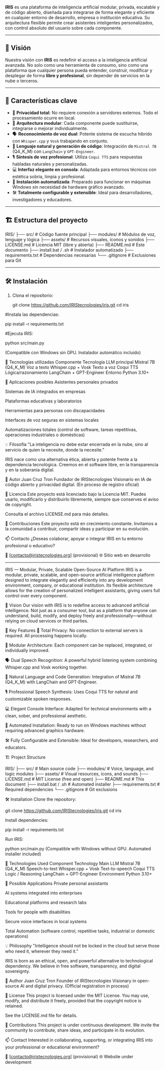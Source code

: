 **IRIS** es una plataforma de inteligencia artificial modular, privada, escalable y de código abierto, diseñada para integrarse de forma elegante y eficiente en cualquier entorno de desarrollo, empresa o institución educativa. Su arquitectura flexible permite crear asistentes inteligentes personalizados, con control absoluto del usuario sobre cada componente.

---

## 🚀 Visión

Nuestra visión con **IRIS** es redefinir el acceso a la inteligencia artificial avanzada. No solo como una herramienta de consumo, sino como una plataforma que cualquier persona pueda entender, construir, modificar y desplegar de forma **libre y profesional**, sin depender de servicios en la nube o terceros.

---

## 🧠 Características clave

- 🔐 **Privacidad total**: No requiere conexión a servidores externos. Todo el procesamiento ocurre en local.
- 🧩 **Arquitectura modular**: Cada componente puede sustituirse, integrarse o mejorar individualmente.
- 🗣️ **Reconocimiento de voz dual**: Potente sistema de escucha híbrido con `Whisper.cpp` y `Vosk` trabajando en conjunto.
- 🧬 **Lenguaje natural y generación de código**: Integración de `Mistral 7B` (Q4_K_M) con `LangChain` y `GPT-Engineer`.
- 🎙️ **Síntesis de voz profesional**: Utiliza `Coqui TTS` para respuestas habladas naturales y personalizadas.
- 💻 **Interfaz elegante en consola**: Adaptada para entornos técnicos con estética sobria, limpia y profesional.
- 🔧 **Instalación automatizada**: Preparado para funcionar en máquinas Windows sin necesidad de hardware gráfico avanzado.
- 🛠️ **Totalmente configurable y extensible**: Ideal para desarrolladores, investigadores y educadores.

---

## 🏗️ Estructura del proyecto

IRIS/
├── src/ # Código fuente principal
├── modules/ # Módulos de voz, lenguaje y lógica
├── assets/ # Recursos visuales, íconos y sonidos
├── LICENSE.md # Licencia MIT (libre y abierta)
├── README.md # Este documento
├── install.bat / .sh # Instalador automatizado
├── requirements.txt # Dependencias necesarias
└── .gitignore # Exclusiones para Git


---

## 🛠️ Instalación

1. Clona el repositorio:

   git clone https://github.com/IRIStecnologies/iris.git
   cd iris

#Instala las dependencias:

   pip install -r requirements.txt

#Ejecuta IRIS:

   python src/main.py

(Compatible con Windows sin GPU. Instalador automático incluido)

🧩 Tecnologías utilizadas
Componente	Tecnología
LLM principal	Mistral 7B (Q4_K_M)
Voz a texto	Whisper.cpp + Vosk
Texto a voz	Coqui TTS
Lógica/razonamiento	LangChain + GPT-Engineer
Entorno	Python 3.10+

🏢 Aplicaciones posibles
Asistentes personales privados

Sistemas de IA integrados en empresas

Plataformas educativas y laboratorios

Herramientas para personas con discapacidades

Interfaces de voz seguras en sistemas locales

Automatizaciones totales (control de software, tareas repetitivas, operaciones industriales o domésticas)

💡 Filosofía
"La inteligencia no debe estar encerrada en la nube, sino al servicio de quien la necesite, donde la necesite."

IRIS nace como una alternativa ética, abierta y potente frente a la dependencia tecnológica. Creemos en el software libre, en la transparencia y en la soberanía digital.

👤 Autor
Juan Cruz Tron
Fundador de IRIStecnologies
Visionario en IA de código abierto y privacidad digital.
(En proceso de registro oficial)

📜 Licencia
Este proyecto está licenciado bajo la Licencia MIT. Puedes usarlo, modificarlo y distribuirlo libremente, siempre que conserves el aviso de copyright.

Consulta el archivo LICENSE.md para más detalles.

🤝 Contribuciones
Este proyecto está en crecimiento constante. Invitamos a la comunidad a contribuir, compartir ideas y participar en su evolución.

📫 Contacto
¿Deseas colaborar, apoyar o integrar IRIS en tu entorno profesional o educativo?

📧 [contacto@iristecnologies.org] (provisional)
🌐 Sitio web en desarrollo

---------------------------------------------------------------------------------------------------------------------------------------------------------------------------------------------------------------

IRIS — Modular, Private, Scalable Open-Source AI Platform
IRIS is a modular, private, scalable, and open-source artificial intelligence platform designed to integrate elegantly and efficiently into any development environment, company, or educational institution. Its flexible architecture allows for the creation of personalized intelligent assistants, giving users full control over every component.

🚀 Vision
Our vision with IRIS is to redefine access to advanced artificial intelligence. Not just as a consumer tool, but as a platform that anyone can understand, build, modify, and deploy freely and professionally—without relying on cloud services or third parties.

🧠 Key Features
🔐 Total Privacy: No connection to external servers is required. All processing happens locally.

🧩 Modular Architecture: Each component can be replaced, integrated, or individually improved.

🗣️ Dual Speech Recognition: A powerful hybrid listening system combining Whisper.cpp and Vosk working together.

🧬 Natural Language and Code Generation: Integration of Mistral 7B (Q4_K_M) with LangChain and GPT-Engineer.

🎙️ Professional Speech Synthesis: Uses Coqui TTS for natural and customizable spoken responses.

💻 Elegant Console Interface: Adapted for technical environments with a clean, sober, and professional aesthetic.

🔧 Automated Installation: Ready to run on Windows machines without requiring advanced graphics hardware.

🛠️ Fully Configurable and Extensible: Ideal for developers, researchers, and educators.

🏗️ Project Structure

IRIS/
├── src/                  # Main source code
├── modules/              # Voice, language, and logic modules
├── assets/               # Visual resources, icons, and sounds
├── LICENSE.md            # MIT License (free and open)
├── README.md             # This document
├── install.bat / .sh     # Automated installer
├── requirements.txt      # Required dependencies
└── .gitignore            # Git exclusions

🛠️ Installation
Clone the repository:

   git clone https://github.com/IRIStecnologies/iris.git
   cd iris

Install dependencies:

   pip install -r requirements.txt

Run IRIS:

   python src/main.py
(Compatible with Windows without GPU. Automated installer included)

🧩 Technologies Used
Component	Technology
Main LLM	Mistral 7B (Q4_K_M)
Speech-to-text	Whisper.cpp + Vosk
Text-to-speech	Coqui TTS
Logic / Reasoning	LangChain + GPT-Engineer
Environment	Python 3.10+

🏢 Possible Applications
Private personal assistants

AI systems integrated into enterprises

Educational platforms and research labs

Tools for people with disabilities

Secure voice interfaces in local systems

Total Automation (software control, repetitive tasks, industrial or domestic operations)

💡 Philosophy
"Intelligence should not be locked in the cloud but serve those who need it, wherever they need it."

IRIS is born as an ethical, open, and powerful alternative to technological dependency. We believe in free software, transparency, and digital sovereignty.

👤 Author
Juan Cruz Tron
Founder of IRIStecnologies
Visionary in open-source AI and digital privacy.
(Official registration in process)

📜 License
This project is licensed under the MIT License. You may use, modify, and distribute it freely, provided that the copyright notice is retained.

See the LICENSE.md file for details.

🤝 Contributions
This project is under continuous development. We invite the community to contribute, share ideas, and participate in its evolution.

📫 Contact
Interested in collaborating, supporting, or integrating IRIS into your professional or educational environment?

📧 [contacto@iristecnologies.org] (provisional)
🌐 Website under development
